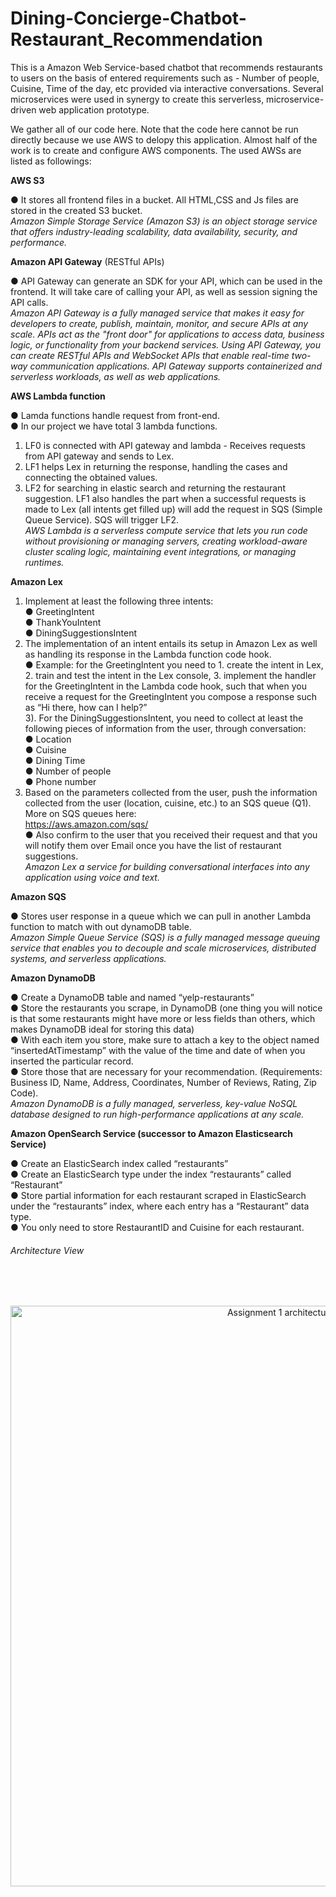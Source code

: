 # Dining-Concierge-Chatbot-Restaurant_Recommendation

This is a Amazon Web Service-based chatbot that recommends restaurants to users on the basis of entered requirements such as - Number of people, Cuisine, Time of the day, etc provided via interactive conversations. Several microservices were used in synergy to create this serverless, microservice-driven web application prototype.<br/>

We gather all of our code here. Note that the code here cannot be run directly because we use AWS to delopy this application. Almost half of the work is to create and configure AWS components. The used AWSs are listed as followings:<br/>

**AWS S3**

● It stores all frontend files in a bucket. All HTML,CSS and Js files are stored in the created S3 bucket.<br/>
*Amazon Simple Storage Service (Amazon S3) is an object storage service that offers industry-leading scalability, data availability, security, and performance.*<br/>

**Amazon API Gateway** (RESTful APIs)

● API Gateway can generate an SDK for your API, which can be used in the frontend. It will take care of calling your API, as well as session signing the API calls.<br/>
*Amazon API Gateway is a fully managed service that makes it easy for developers to create, publish, maintain, monitor, and secure APIs at any scale. APIs act as the "front door" for applications to access data, business logic, or functionality from your backend services. Using API Gateway, you can create RESTful APIs and WebSocket APIs that enable real-time two-way communication applications. API Gateway supports containerized and serverless workloads, as well as web applications.*

**AWS Lambda function**

● Lamda functions handle request from front-end.<br/>
● In our project we have total 3 lambda functions. <br/>
1) LF0 is connected with API gateway and lambda - Receives requests from API gateway and sends to Lex.<br/>
2) LF1  helps Lex in returning the response, handling the cases and connecting the obtained values.<br/>
3) LF2 for searching in elastic search and returning the restaurant suggestion. LF1 also handles the part  when a successful requests is made to Lex (all intents get filled up) will add the request in SQS (Simple Queue Service). SQS will trigger LF2.<br/>
*AWS Lambda is a serverless compute service that lets you run code without provisioning or managing servers, creating workload-aware cluster scaling logic, maintaining event integrations, or managing runtimes.*<br/>

**Amazon Lex**
1) Implement at least the following three intents:<br/>
● GreetingIntent<br/>
● ThankYouIntent<br/>
● DiningSuggestionsIntent<br/>
2) The implementation of an intent entails its setup in Amazon Lex as well as handling its response in the Lambda function code hook.<br/>
● Example: for the GreetingIntent you need to 1. create the intent in Lex, 2. train and test the intent in the Lex console, 3. implement the handler for the GreetingIntent in the Lambda code hook, such that when you receive a request for the GreetingIntent you compose a response such as “Hi there, how can I help?”<br/>
3). For the DiningSuggestionsIntent, you need to collect at least the following pieces of information from the user, through conversation:<br/>
● Location<br/>
● Cuisine<br/>
● Dining Time<br/>
● Number of people<br/>
● Phone number<br/>
4) Based on the parameters collected from the user, push the information collected from the user (location, cuisine, etc.) to an SQS queue (Q1). More on SQS queues here:<br/> https://aws.amazon.com/sqs/<br/>
● Also confirm to the user that you received their request and that you will notify them over Email once you have the list of restaurant suggestions.<br/>
 *Amazon Lex a service for building conversational interfaces into any application using voice and text.*<br/>
 
**Amazon SQS**

● Stores user response in a queue which we can pull in another Lambda function to match with out dynamoDB table.<br/>
*Amazon Simple Queue Service (SQS) is a fully managed message queuing service that enables you to decouple and scale microservices, distributed systems, and serverless applications.*<br/>

**Amazon DynamoDB**

● Create a DynamoDB table and named “yelp-restaurants”<br/>
● Store the restaurants you scrape, in DynamoDB (one thing you will notice is that some restaurants might have more or less fields than others, which makes DynamoDB ideal for storing this data)<br/>
● With each item you store, make sure to attach a key to the object named “insertedAtTimestamp” with the value of the time and date of when you inserted the particular record.<br/>
● Store those that are necessary for your recommendation. (Requirements: Business ID, Name, Address, Coordinates, Number of Reviews, Rating, Zip Code).<br/>
*Amazon DynamoDB is a fully managed, serverless, key-value NoSQL database designed to run high-performance applications at any scale.*<br/>

**Amazon OpenSearch Service (successor to Amazon Elasticsearch Service)**

● Create an ElasticSearch index called “restaurants”<br/>
● Create an ElasticSearch type under the index “restaurants” called “Restaurant”<br/>
● Store partial information for each restaurant scraped in ElasticSearch under the “restaurants” index, where each entry has a “Restaurant” data type.<br/>
● You only need to store RestaurantID and Cuisine for each restaurant.<br/>


###### Architecture View 
<br/><br/>
<p style="text-align:center;"><img width="929" alt="Assignment 1 architecture diagram (2)" src="https://user-images.githubusercontent.com/85683392/136674276-74ab5584-40a6-445a-abe0-b5de49488c19.png">

